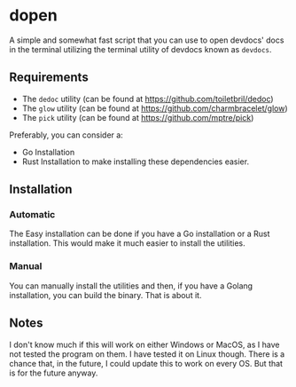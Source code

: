 # dopen
A simple and somewhat fast script that you can use to open devdocs' docs in the terminal utilizing the terminal utility of devdocs known as `devdocs`.

## Requirements
- The `dedoc` utility (can be found at https://github.com/toiletbril/dedoc)
- The `glow` utility (can be found at https://github.com/charmbracelet/glow)
- The `pick` utility (can be found at https://github.com/mptre/pick)

Preferably, you can consider a:
- Go Installation
- Rust Installation
to make installing these dependencies easier.

## Installation

### Automatic

The Easy installation can be done if you have a Go installation or a Rust installation. This would make it much easier to install the utilities.

### Manual

You can manually install the utilities and then, if you have a Golang installation, you can build the binary. That is about it.

## Notes

I don't know much if this will work on either Windows or MacOS, as I have not tested the program on them. I have tested it on Linux though. There is a chance that, in the future, I could update this to work on every OS. But that is for the future anyway.
